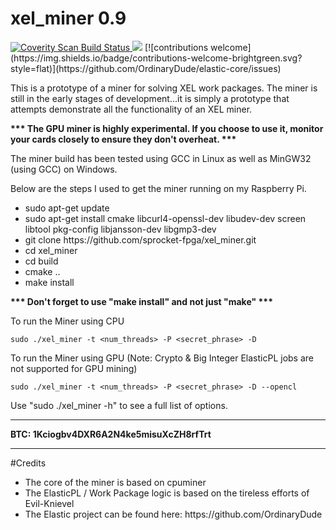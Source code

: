 # xel_miner 0.9

<a href="https://scan.coverity.com/projects/ordinarydude-xel_miner">
  <img alt="Coverity Scan Build Status"
       src="https://scan.coverity.com/projects/10948/badge.svg"/>
</a>  <img src="https://travis-ci.org/OrdinaryDude/xel_miner.svg?branch=master"/> [![contributions welcome](https://img.shields.io/badge/contributions-welcome-brightgreen.svg?style=flat)](https://github.com/OrdinaryDude/elastic-core/issues)


This is a prototype of a miner for solving XEL work packages.  The miner is still in the early stages of development...it is simply a prototype that attempts demonstrate all the functionality of an XEL miner.

<b>*** The GPU miner is highly experimental.  If you choose to use it, monitor your cards closely to ensure they don't overheat. ***</b>

The miner build has been tested using GCC in Linux as well as MinGW32 (using GCC) on Windows.

Below are the steps I used to get the miner running on my Raspberry Pi.
<ul>
<li>sudo apt-get update</li>
<li>sudo apt-get install cmake libcurl4-openssl-dev libudev-dev screen libtool pkg-config libjansson-dev libgmp3-dev</li>
<li>git clone https://github.com/sprocket-fpga/xel_miner.git</li>
<li>cd xel_miner</li>
<li>cd build</li>
<li>cmake ..</li>
<li>make install</li>
</ul>

<b>*** Don't forget to use "make install" and not just "make" ***</b>

To run the Miner using CPU

    sudo ./xel_miner -t <num_threads> -P <secret_phrase> -D

To run the Miner using GPU (Note: Crypto & Big Integer ElasticPL jobs are not supported for GPU mining)

    sudo ./xel_miner -t <num_threads> -P <secret_phrase> -D --opencl

Use "sudo ./xel_miner -h" to see a full list of options.

________________________________________________________________________________________________
<b>BTC:   1Kciogbv4DXR6A2N4ke5misuXcZH8rfTrt</b>
________________________________________________________________________________________________

#Credits
<ul>
<li>The core of the miner is based on cpuminer</li>
<li>The ElasticPL / Work Package logic is based on the tireless efforts of Evil-Knievel</li>
<li>The Elastic project can be found here: https://github.com/OrdinaryDude</li>
</ul>

